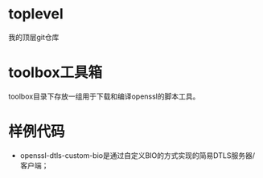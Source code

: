 # toplevel
我的顶层git仓库

# toolbox工具箱
toolbox目录下存放一组用于下载和编译openssl的脚本工具。

# 样例代码
 - openssl-dtls-custom-bio是通过自定义BIO的方式实现的简易DTLS服务器/客户端；
